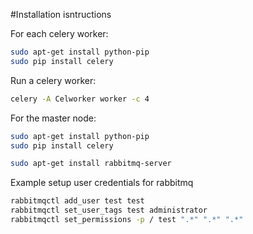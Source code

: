 #Installation isntructions

For each celery worker:

```bash
sudo apt-get install python-pip
sudo pip install celery
```
Run a celery worker:
```bash
celery -A Celworker worker -c 4
```

For the master node:

```bash
sudo apt-get install python-pip
sudo pip install celery

sudo apt-get install rabbitmq-server
```

Example setup user credentials for rabbitmq

```bash
rabbitmqctl add_user test test
rabbitmqctl set_user_tags test administrator
rabbitmqctl set_permissions -p / test ".*" ".*" ".*"

```


